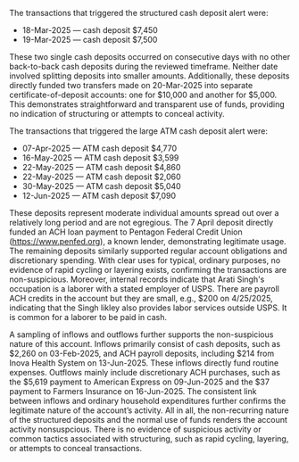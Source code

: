 The transactions that triggered the structured cash deposit alert were:
- 18-Mar-2025 — cash deposit $7,450
- 19-Mar-2025 — cash deposit $7,500

These two single cash deposits occurred on consecutive days with no other back-to-back cash deposits during the reviewed timeframe. 
Neither date involved splitting deposits into smaller amounts. Additionally, these deposits directly funded two transfers made on 20-Mar-2025 into separate certificate-of-deposit accounts: 
one for $10,000 and another for $5,000. This demonstrates straightforward and transparent use of funds, providing no indication of structuring or attempts to conceal activity.


The transactions that triggered the large ATM cash deposit alert were:
- 07-Apr-2025 — ATM cash deposit $4,770
- 16-May-2025 — ATM cash deposit $3,599
- 22-May-2025 — ATM cash deposit $4,860
- 22-May-2025 — ATM cash deposit $2,060
- 30-May-2025 — ATM cash deposit $5,040
- 12-Jun-2025 — ATM cash deposit $7,090

These deposits represent moderate individual amounts spread out over a relatively long period and are not egregious. The 7 April deposit directly 
funded an ACH loan payment to Pentagon Federal Credit Union (https://www.penfed.org), a known lender, demonstrating legitimate usage. The remaining deposits similarly supported regular account 
obligations and discretionary spending. With clear uses for typical, ordinary purposes, no evidence of rapid cycling or layering exists, confirming the transactions are non-suspicious. Moreover, internal records indicate that Arati Singh's occupation is a laborer with a stated employer of USPS. There are payroll ACH credits in the account but they are 
small, e.g., $200 on 4/25/2025, indicating that the Singh likley also provides labor services outside USPS. It is common for a laborer to be paid in cash.


A sampling of inflows and outflows further supports the non-suspicious nature of this account. Inflows primarily consist of cash deposits, such as $2,260 on 03-Feb-2025, 
and ACH payroll deposits, including $214 from Inova Health System on 13-Jun-2025. These inflows directly fund routine expenses. Outflows mainly include discretionary ACH purchases, 
such as the $5,619 payment to American Express on 09-Jun-2025 and the $37 payment to Farmers Insurance on 16-Jun-2025. The consistent link between inflows and ordinary household expenditures 
further confirms the legitimate nature of the account’s activity. All in all, the non-recurring nature of the structured deposits and the normal use of funds renders the account activity nonsuspcious. There is no evidence of suspicious activity or common tactics associated with structuring, 
such as rapid cycling, layering, or attempts to conceal transactions. 
